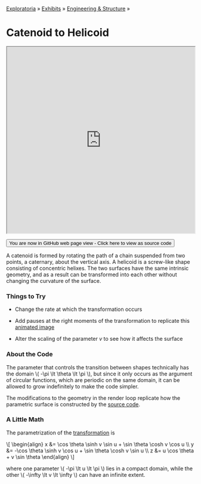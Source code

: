 [Exploratoria]( http://exploratoria.github.io ) &raquo; [Exhibits]( http://exploratoria.github.io/exhibits/ ) &raquo;
[Engineering & Structure]( http://exploratoria.github.io/exhibits/engineering/ ) &raquo;

# Catenoid to Helicoid

<iframe src=https://exploratoria.github.io/lib/code-edit-view/code-edit-view.html#http://exploratoria.github.io/exhibits/engineering/catenoid-to-helicoid/catenoid-to-helicoid.html width=100% height=500px></iframe>

<span style="display: none">_View as a web page to see the content of this iframe_</span>

<span style="display: none"> [You are now in GitHub source code view - Click here to view as a web page]( http://exploratoria.github.io/exhibits/engineering/catenoid-to-helicoid/index.html 'View file as a web page' ) </span>
<input type=button value="You are now in GitHub web page view - Click here to view as source code" onclick="window.location.href='https://github.com/exploratoria/exploratoria.github.io/tree/master/exhibits/engineering/catenoid-to-helicoid/'" />

A catenoid is formed by rotating the path of a chain suspended from two points, a caternary, about the vertical axis. A helicoid is a screw-like shape consisting of concentric helixes. The two surfaces have the same intrinsic geometry, and as a result can be transformed into each other without changing the curvature of the surface.

### Things to Try

* Change the rate at which the transformation occurs

* Add pauses at the right moments of the transformation to replicate this [animated image](https://en.wikipedia.org/wiki/Catenoid#/media/File:Helicatenoid.gif)

* Alter the scaling of the parameter _v_ to see how it affects the surface

### About the Code

The parameter that controls the transition between shapes technically has the domain \\( -\pi \lt \theta \lt \pi \\), but since it only occurs as the argument of circular functions, which are periodic on the same domain, it can be allowed to grow indefinitely to make the code simpler.

The modifications to the geometry in the render loop replicate how the parametric surface is constructed by the [source code](https://github.com/mrdoob/three.js/blob/dev/src/geometries/ParametricGeometry.js).

### A Little Math

The parametrization of the [transformation](https://en.wikipedia.org/wiki/Catenoid#Helicoid_transformation) is

\\[ \begin{align} x &= \cos \theta \sinh v \sin u + \sin \theta \cosh v \cos u \\\ y &= -\cos \theta \sinh v \cos u + \sin \theta \cosh v \sin u \\\ z &= u \cos \theta + v \sin \theta \end{align} \\]

where one parameter \\( -\pi \lt u \lt \pi \\)  lies in a compact domain, while the other \\( -\infty \lt v \lt \infty \\) can have an infinite extent.
